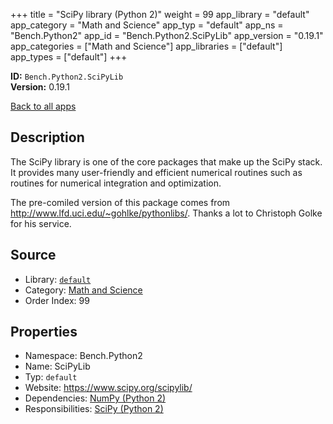 ﻿+++
title = "SciPy library (Python 2)"
weight = 99
app_library = "default"
app_category = "Math and Science"
app_typ = "default"
app_ns = "Bench.Python2"
app_id = "Bench.Python2.SciPyLib"
app_version = "0.19.1"
app_categories = ["Math and Science"]
app_libraries = ["default"]
app_types = ["default"]
+++

**ID:** `Bench.Python2.SciPyLib`  
**Version:** 0.19.1  
<!--more-->

[Back to all apps](/apps/)

## Description
The SciPy library is one of the core packages that make up the SciPy stack.
It provides many user-friendly and efficient numerical routines such as routines for numerical integration and optimization.


The pre-comiled version of this package comes from
<http://www.lfd.uci.edu/~gohlke/pythonlibs/>.
Thanks a lot to Christoph Golke for his service.

## Source

* Library: [`default`](/app_libraries/default)
* Category: [Math and Science](/app_categories/math-and-science)
* Order Index: 99

## Properties

* Namespace: Bench.Python2
* Name: SciPyLib
* Typ: `default`
* Website: <https://www.scipy.org/scipylib/>
* Dependencies: [NumPy (Python 2)](/apps/Bench.Python2.NumPy)
* Responsibilities: [SciPy (Python 2)](/apps/Bench.Python2.SciPy)

